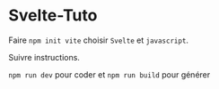 # Svelte-Tuto

Faire `npm init vite` choisir `Svelte` et `javascript`.

Suivre instructions.

`npm run dev` pour coder et `npm run build` pour générer

